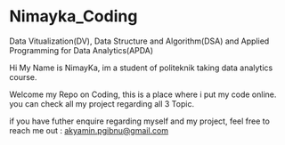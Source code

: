 # Nimayka_Coding
Data Vitualization(DV), Data Structure and Algorithm(DSA) and Applied Programming for Data Analytics(APDA)

Hi My Name is NimayKa, im a student of politeknik taking data analytics course.


Welcome my Repo on Coding, this is a place where i put my code online. 
you can check all my project regarding all 3 Topic.

if you have futher enquire regarding myself and my project, feel free to reach me out : akyamin.pgibnu@gmail.com
